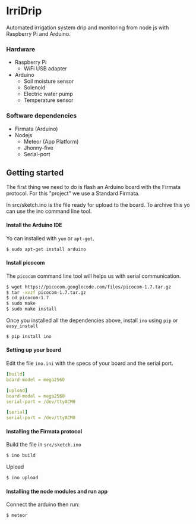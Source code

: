 # IrriDrip

Automated irrigation system drip and monitoring from node js with Raspberry Pi and Arduino.

### Hardware
- Raspberry Pi
  - WiFi USB adapter
- Arduino
  - Soil moisture sensor
  - Solenoid
  - Electric water pump
  - Temperature sensor

### Software dependencies
- Firmata (Arduino)
- Nodejs
  - Meteor (App Platform)
  - Jhonny-five
  - Serial-port

## Getting started

The first thing we need to do is flash an Arduino board with the Firmata protocol. For this "project" we use a Standard Firmata.

In src/sketch.ino is the file ready for upload to the board. To archive this yo can use the ino command line tool.

#### Install the Arduino IDE

Yo can installed with `yum` or `apt-get`.

```bash
$ sudo apt-get install arduino
```

#### Install picocom

The `picocom` command line tool will helps us with serial communication.


```bash
$ wget https://picocom.googlecode.com/files/picocom-1.7.tar.gz
$ tar -xvzf picocom-1.7.tar.gz
$ cd picocom-1.7
$ sudo make
$ sudo make install

```

Once you installed all the dependencies above, install `ino` using `pip` or `easy_install`


```bash
$ pip install ino
```

#### Setting up your board

Edit the file `ino.ini` with the specs of your board and the serial port.

```yaml
[build]
board-model = mega2560

[upload]
board-model = mega2560
serial-port = /dev/ttyACM0

[serial]
serial-port = /dev/ttyACM0

```

#### Installing the Firmata protocol

Build the file in `src/sketch.ino`

```bash
$ ino build
```

Upload

```bash
$ ino upload
```

#### Installing the node modules and run app

Connect the arduino then run:

```bash
$ meteor
```
